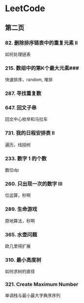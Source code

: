 # LeetCode

## 第二页
### 82. 删除排序链表中的重复元素 II
  如何处理链表
### 215. 数组中的第K个最大元素### 
  快速排序，random, 堆排
 
### 287. 寻找重复数

### 647. 回文子串
回文中心枚举和马拉车
### 731. 我的日程安排表 II
遍历，线段树
### 233. 数字 1 的个数 
数位dp
### 260. 只出现一次的数字 III
位运算，秒啊
### 289. 生命游戏
原地算法，秒啊
### 365. 水壶问题
  欧几里得扩展
### 310. 最小高度树
  如何求树的直径
### 321. Create Maximum Number
  单调栈与最小最大字典序序列
